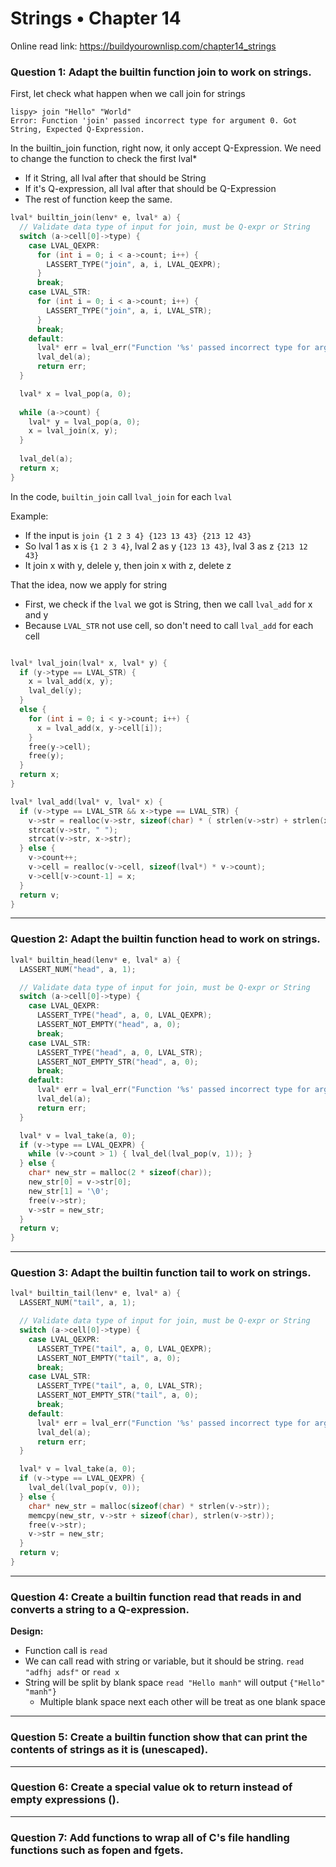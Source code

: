# Strings • Chapter 14

Online read link: https://buildyourownlisp.com/chapter14_strings

### Question 1: Adapt the builtin function join to work on strings.

First, let check what happen when we call join for strings

```
lispy> join "Hello" "World"
Error: Function 'join' passed incorrect type for argument 0. Got String, Expected Q-Expression.
```

In the builtin_join function, right now, it only accept Q-Expression. We need to change the function to check the first lval*
- If it String, all lval after that should be String
- If it's Q-expression, all lval after that should be Q-Expression
- The rest of function keep the same.

```c
lval* builtin_join(lenv* e, lval* a) {
  // Validate data type of input for join, must be Q-expr or String
  switch (a->cell[0]->type) {
    case LVAL_QEXPR:
      for (int i = 0; i < a->count; i++) {
        LASSERT_TYPE("join", a, i, LVAL_QEXPR);
      }    
      break;
    case LVAL_STR:
      for (int i = 0; i < a->count; i++) {
        LASSERT_TYPE("join", a, i, LVAL_STR);
      }
      break;
    default:
      lval* err = lval_err("Function '%s' passed incorrect type for argument %i. Got %s, Expected %s or %s.", "join", 0, ltype_name(a->cell[0]->type), ltype_name(LVAL_QEXPR), ltype_name(LVAL_STR));
      lval_del(a);
      return err;  
  }

  lval* x = lval_pop(a, 0);
  
  while (a->count) {
    lval* y = lval_pop(a, 0);
    x = lval_join(x, y);
  }
  
  lval_del(a);
  return x;
}
```

In the code, `builtin_join` call `lval_join` for each `lval`

Example:
- If the input is `join {1 2 3 4} {123 13 43} {213 12 43}`
- So lval 1 as x is `{1 2 3 4}`, lval 2 as y `{123 13 43}`, lval 3 as z `{213 12 43}`
- It join x with y, delele y, then join x with z, delete z

That the idea, now we apply for string
- First, we check if the `lval` we got is String, then we call `lval_add` for x and y
- Because `LVAL_STR` not use cell, so don't need to call `lval_add` for each cell

```c

lval* lval_join(lval* x, lval* y) {
  if (y->type == LVAL_STR) {
    x = lval_add(x, y);
    lval_del(y);
  } 
  else {
    for (int i = 0; i < y->count; i++) {  
      x = lval_add(x, y->cell[i]);
    }
    free(y->cell);
    free(y); 
  }
  return x;
}

```

```c
lval* lval_add(lval* v, lval* x) {
  if (v->type == LVAL_STR && x->type == LVAL_STR) {
    v->str = realloc(v->str, sizeof(char) * ( strlen(v->str) + strlen(x->str) + 1));
    strcat(v->str, " ");
    strcat(v->str, x->str);
  } else {
    v->count++;
    v->cell = realloc(v->cell, sizeof(lval*) * v->count);
    v->cell[v->count-1] = x;
  }
  return v;
}
```

---

### Question 2: Adapt the builtin function head to work on strings.

```c
lval* builtin_head(lenv* e, lval* a) {
  LASSERT_NUM("head", a, 1);

  // Validate data type of input for join, must be Q-expr or String
  switch (a->cell[0]->type) {
    case LVAL_QEXPR:
      LASSERT_TYPE("head", a, 0, LVAL_QEXPR);
      LASSERT_NOT_EMPTY("head", a, 0);
      break;
    case LVAL_STR:
      LASSERT_TYPE("head", a, 0, LVAL_STR);
      LASSERT_NOT_EMPTY_STR("head", a, 0);
      break;
    default:
      lval* err = lval_err("Function '%s' passed incorrect type for argument %i. Got %s, Expected %s or %s.", "head", 0, ltype_name(a->cell[0]->type), ltype_name(LVAL_QEXPR), ltype_name(LVAL_STR));
      lval_del(a);
      return err;  
  }

  lval* v = lval_take(a, 0);
  if (v->type == LVAL_QEXPR) {
    while (v->count > 1) { lval_del(lval_pop(v, 1)); }
  } else {
    char* new_str = malloc(2 * sizeof(char));
    new_str[0] = v->str[0];
    new_str[1] = '\0';
    free(v->str);
    v->str = new_str;
  }
  return v;
}
```

---

### Question 3: Adapt the builtin function tail to work on strings.

```c 
lval* builtin_tail(lenv* e, lval* a) {
  LASSERT_NUM("tail", a, 1);

  // Validate data type of input for join, must be Q-expr or String
  switch (a->cell[0]->type) {
    case LVAL_QEXPR:
      LASSERT_TYPE("tail", a, 0, LVAL_QEXPR);
      LASSERT_NOT_EMPTY("tail", a, 0);
      break;
    case LVAL_STR:
      LASSERT_TYPE("tail", a, 0, LVAL_STR);
      LASSERT_NOT_EMPTY_STR("tail", a, 0);
      break;
    default:
      lval* err = lval_err("Function '%s' passed incorrect type for argument %i. Got %s, Expected %s or %s.", "tail", 0, ltype_name(a->cell[0]->type), ltype_name(LVAL_QEXPR), ltype_name(LVAL_STR));
      lval_del(a);
      return err;  
  }

  lval* v = lval_take(a, 0);  
  if (v->type == LVAL_QEXPR) {
    lval_del(lval_pop(v, 0));
  } else {
    char* new_str = malloc(sizeof(char) * strlen(v->str));
    memcpy(new_str, v->str + sizeof(char), strlen(v->str));
    free(v->str);
    v->str = new_str;
  }
  return v;
}

```

---

### Question 4: Create a builtin function read that reads in and converts a string to a Q-expression.

**Design:**

- Function call is `read`
- We can call read with string or variable, but it should be string. `read "adfhj adsf"` or `read x`
- String will be split by blank space `read "Hello manh"` will output `{"Hello" "manh"}`
    - Multiple blank space next each other will be treat as one blank space

---

### Question 5: Create a builtin function show that can print the contents of strings as it is (unescaped).

---

### Question 6: Create a special value ok to return instead of empty expressions ().

---

### Question 7: Add functions to wrap all of C's file handling functions such as fopen and fgets.
